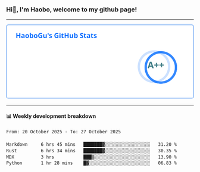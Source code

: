 <!--<h2 align="center"> Hi👋, I'm Haobo, welcome to my github page! </h2>-->
### Hi👋, I'm Haobo, welcome to my github page!
-------

<img href="https://github.com/HaoboGu" src="assets/stats.svg" alt="github stats" /> 

-------

#### 📊 **Weekly development breakdown**
<!--START_SECTION:waka-->

```txt
From: 20 October 2025 - To: 27 October 2025

Markdown     6 hrs 45 mins   ███████▓░░░░░░░░░░░░░░░░░   31.20 %
Rust         6 hrs 34 mins   ███████▓░░░░░░░░░░░░░░░░░   30.35 %
MDX          3 hrs           ███▒░░░░░░░░░░░░░░░░░░░░░   13.90 %
Python       1 hr 28 mins    █▓░░░░░░░░░░░░░░░░░░░░░░░   06.83 %
```

<!--END_SECTION:waka-->
<!--
backup url: https://github-readme-status-dusky-ten.vercel.app/api?username=HaoboGu&count_private=true&show_icons=true&theme=transparent&border_color=2f80ed
-->
<!--
**HaoboGu/HaoboGu** is a ✨ _special_ ✨ repository because its `README.md` (this file) appears on your GitHub profile.

Here are some ideas to get you started:

- 🔭 I’m currently working on AI-assisted programming tools
- 🌱 I’m currently learning ...
- 👯 I’m looking to collaborate on ...
- 🤔 I’m looking for help with ...
- 💬 Ask me about ...
- 📫 How to reach me: ...
- 😄 Pronouns: ...
- ⚡ Fun fact: ...
-->
